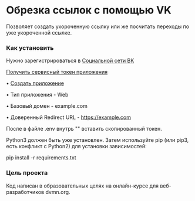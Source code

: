 # Обрезка ссылок с помощью VK

Позволяет создать укороченную ссылку или же посчитать переходы по уже укороченной ссылке. 

### Как установить
Нужно зарегистрироваться в [Социальной сети ВК](https://vk.com/feed)

[Получить сервисный токен приложения](https://id.vk.com/about/business/go/docs/ru/vkid/latest/vk-id/connection/tokens/service-token)

• [Создать приложение](https://id.vk.com/about/business/go/docs/ru/vkid/latest/vk-id/connection/create-application)

• Тип приложения - Web

• Базовый домен - example.com

• Доверенный Redirect URL - https://example.com

После в файле .env внутрь "" вставить скопированный токен.

Python3 должен быть уже установлен. Затем используйте pip (или pip3, есть конфликт с Python2) для установки зависимостей:

pip install -r requirements.txt

### Цель проекта

Код написан в образовательных целях на онлайн-курсе для веб-разработчиков dvmn.org.



